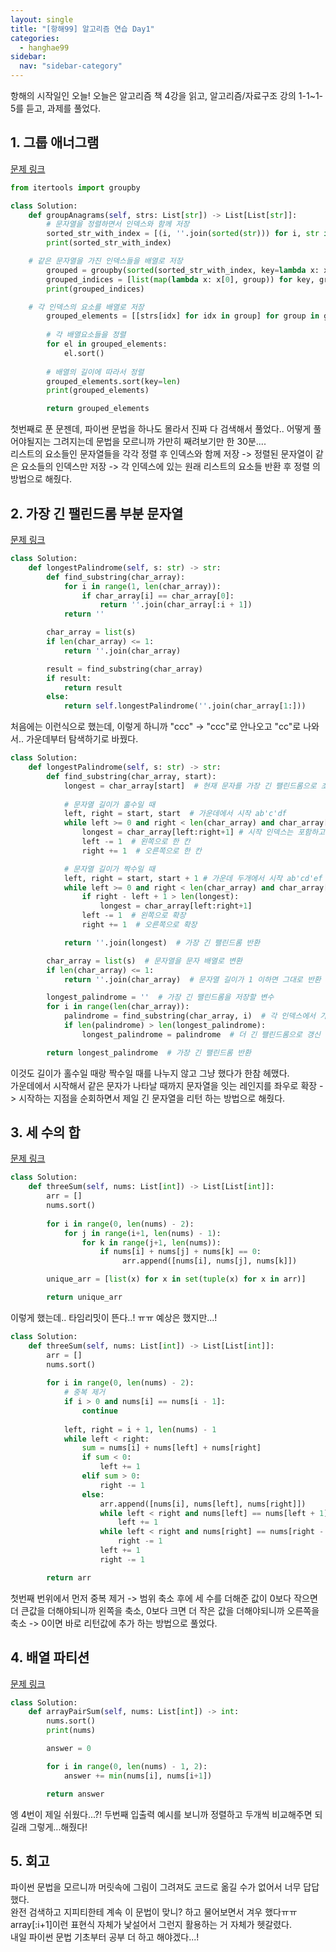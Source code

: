```yaml
---
layout: single
title: "[항해99] 알고리즘 연습 Day1"
categories:
  - hanghae99
sidebar:
  nav: "sidebar-category"
---
```


항해의 시작일인 오늘! 오늘은 알고리즘 책 4강을 읽고, 알고리즘/자료구조 강의 1-1~1-5를 듣고, 과제를 풀었다.

## 1. 그룹 애너그램 

[문제 링크](https://leetcode.com/problems/group-anagrams)
``` python
from itertools import groupby

class Solution:
    def groupAnagrams(self, strs: List[str]) -> List[List[str]]:
    	# 문자열을 정렬하면서 인덱스와 함께 저장
        sorted_str_with_index = [(i, ''.join(sorted(str))) for i, str in enumerate(strs)]
        print(sorted_str_with_index) 

	# 같은 문자열을 가진 인덱스들을 배열로 저장
        grouped = groupby(sorted(sorted_str_with_index, key=lambda x: x[1]), key=lambda x: x[1])
        grouped_indices = [list(map(lambda x: x[0], group)) for key, group in grouped]
        print(grouped_indices)

	# 각 인덱스의 요소를 배열로 저장
        grouped_elements = [[strs[idx] for idx in group] for group in grouped_indices]
        
        # 각 배열요소들을 정렬
        for el in grouped_elements:
            el.sort()
        
        # 배열의 길이에 따라서 정렬
        grouped_elements.sort(key=len)
        print(grouped_elements)

        return grouped_elements
```

첫번째로 푼 문젠데, 파이썬 문법을 하나도 몰라서 진짜 다 검색해서 풀었다.. 어떻게 풀어야될지는 그려지는데 문법을 모르니까 가만히 째려보기만 한 30분....<br />
리스트의 요소들인 문자열들을 각각 정렬 후 인덱스와 함께 저장 -> 정렬된 문자열이 같은 요소들의 인덱스만 저장 -> 각 인덱스에 있는 원래 리스트의 요소들 반환 후 정렬 의 방법으로 해줬다. 

## 2. 가장 긴 팰린드롬 부분 문자열 

[문제 링크](https://leetcode.com/problems/longest-palindromic-substring)
``` python
class Solution:
    def longestPalindrome(self, s: str) -> str:
        def find_substring(char_array):
            for i in range(1, len(char_array)):
                if char_array[i] == char_array[0]:
                    return ''.join(char_array[:i + 1])
            return ''

        char_array = list(s)
        if len(char_array) <= 1:
            return ''.join(char_array)

        result = find_substring(char_array)
        if result:
            return result
        else:
            return self.longestPalindrome(''.join(char_array[1:]))
```
처음에는 이런식으로 했는데, 이렇게 하니까 "ccc" -> "ccc"로 안나오고 "cc"로 나와서.. 가운데부터 탐색하기로 바꿨다.
``` python
class Solution:
    def longestPalindrome(self, s: str) -> str:
        def find_substring(char_array, start):
            longest = char_array[start]  # 현재 문자를 가장 긴 팰린드롬으로 초기화
            
            # 문자열 길이가 홀수일 때
            left, right = start, start  # 가운데에서 시작 ab'c'df
            while left >= 0 and right < len(char_array) and char_array[left] == char_array[right]:
                longest = char_array[left:right+1] # 시작 인덱스는 포함하고 끝 인덱스는 포함하지 않기 때문에 +1
                left -= 1  # 왼쪽으로 한 칸
                right += 1  # 오른쪽으로 한 칸

            # 문자열 길이가 짝수일 때
            left, right = start, start + 1 # 가운데 두개에서 시작 ab'cd'ef
            while left >= 0 and right < len(char_array) and char_array[left] == char_array[right]:
                if right - left + 1 > len(longest):
                    longest = char_array[left:right+1]
                left -= 1  # 왼쪽으로 확장
                right += 1  # 오른쪽으로 확장

            return ''.join(longest)  # 가장 긴 팰린드롬 반환

        char_array = list(s)  # 문자열을 문자 배열로 변환
        if len(char_array) <= 1:
            return ''.join(char_array)  # 문자열 길이가 1 이하면 그대로 반환

        longest_palindrome = ''  # 가장 긴 팰린드롬을 저장할 변수
        for i in range(len(char_array)):
            palindrome = find_substring(char_array, i)  # 각 인덱스에서 가장 긴 팰린드롬 탐색
            if len(palindrome) > len(longest_palindrome):
                longest_palindrome = palindrome  # 더 긴 팰린드롬으로 갱신

        return longest_palindrome  # 가장 긴 팰린드롬 반환
```
이것도 길이가 홀수일 때랑 짝수일 때를 나누지 않고 그냥 했다가 한참 헤맸다.<br />
가운데에서 시작해서 같은 문자가 나타날 때까지 문자열을 잇는 레인지를 좌우로 확장 -> 시작하는 지점을 순회하면서 제일 긴 문자열을 리턴 하는 방법으로 해줬다.

## 3. 세 수의 합

[문제 링크](https://leetcode.com/problems/3sum)
``` python
class Solution:
    def threeSum(self, nums: List[int]) -> List[List[int]]:
        arr = []
        nums.sort()
        
        for i in range(0, len(nums) - 2):
            for j in range(i+1, len(nums) - 1):
                for k in range(j+1, len(nums)):
                    if nums[i] + nums[j] + nums[k] == 0:
                         arr.append([nums[i], nums[j], nums[k]])

        unique_arr = [list(x) for x in set(tuple(x) for x in arr)]

        return unique_arr
```
이렇게 했는데.. 타임리밋이 뜬다..! ㅠㅠ 예상은 했지만...!
``` python
class Solution:
    def threeSum(self, nums: List[int]) -> List[List[int]]:
        arr = []
        nums.sort()
        
        for i in range(0, len(nums) - 2):
            # 중복 제거
            if i > 0 and nums[i] == nums[i - 1]:
                continue
            
            left, right = i + 1, len(nums) - 1
            while left < right:
                sum = nums[i] + nums[left] + nums[right]
                if sum < 0:
                    left += 1
                elif sum > 0:
                    right -= 1
                else:
                    arr.append([nums[i], nums[left], nums[right]])
                    while left < right and nums[left] == nums[left + 1]:
                        left += 1
                    while left < right and nums[right] == nums[right - 1]:
                        right -= 1
                    left += 1
                    right -= 1

        return arr
```
첫번째 번위에서 먼저 중복 제거 -> 범위 축소 후에  세 수를 더해준 값이 0보다 작으면 더 큰값을 더해야되니까 왼쪽을 축소, 0보다 크면 더 작은 값을 더해야되니까 오른쪽을 축소 -> 0이면 바로 리턴값에 추가 하는 방법으로 풀었다. 

## 4. 배열 파티션

[문제 링크](https://leetcode.com/problems/array-partition)
``` python
class Solution:
    def arrayPairSum(self, nums: List[int]) -> int:
        nums.sort()
        print(nums)

        answer = 0

        for i in range(0, len(nums) - 1, 2):
            answer += min(nums[i], nums[i+1])

        return answer
```
엥 4번이 제일 쉬웠다...?! 두번째 입출력 예시를 보니까 정렬하고 두개씩 비교해주면 되길래 그렇게...해줬다!

## 5. 회고

파이썬 문법을 모르니까 머릿속에 그림이 그려져도 코드로 옮길 수가 없어서 너무 답답했다.<br />
완전 검색하고 지피티한테 계속 이 문법이 맞니? 하고 물어보면서 겨우 했다ㅠㅠ<br />
array[:i+1]이런 표현식 자체가 낯설어서 그런지 활용하는 거 자체가 헷갈렸다. <br />
내일 파이썬 문법 기초부터 공부 더 하고 해야겠다...!
